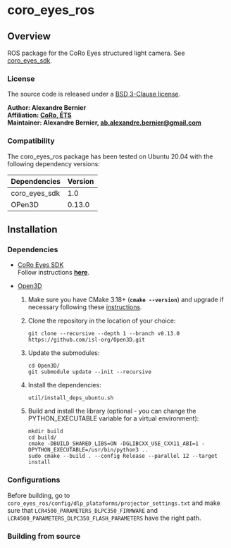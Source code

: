 # coro_eyes_ros

## Overview

ROS package for the CoRo Eyes structured light camera. See [coro_eyes_sdk](https://github.com/alexandre-bernier/coro_eyes_sdk).

### License

The source code is released under a [BSD 3-Clause license](coro_eyes_sdk/LICENSE).

<b>Author: Alexandre Bernier<br />
Affiliation: [CoRo, ÉTS](http://en.etsmtl.ca/unites-de-recherche/coro/accueil?lang=en-CA)<br />
Maintainer: Alexandre Bernier, ab.alexandre.bernier@gmail.com</b>

### Compatibility

The coro_eyes_ros package has been tested on Ubuntu 20.04 with the following dependency versions:

| Dependencies | Version |
| --- | --- |
| coro_eyes_sdk | 1.0 |
| OPen3D | 0.13.0 |

## Installation

### Dependencies
    
- [CoRo Eyes SDK](https://github.com/alexandre-bernier/coro_eyes_sdk)<br />
    Follow instructions [<b>here</b>](https://github.com/alexandre-bernier/coro_eyes_sdk/blob/main/README.md).
    
- [Open3D](http://www.open3d.org/)

    1. Make sure you have CMake 3.18+ (<b>`cmake --version`</b>) and upgrade if necessary following these [instructions](https://apt.kitware.com/).

    2. Clone the repository in the location of your choice:
    
           git clone --recursive --depth 1 --branch v0.13.0 https://github.com/isl-org/Open3D.git
           
    3. Update the submodules:
    
           cd Open3D/
           git submodule update --init --recursive
           
    4. Install the dependencies:
    
           util/install_deps_ubuntu.sh
           
    5. Build and install the library (optional - you can change the PYTHON_EXECUTABLE variable for a virtual environment):
    
           mkdir build
           cd build/
           cmake -DBUILD_SHARED_LIBS=ON -DGLIBCXX_USE_CXX11_ABI=1 -DPYTHON_EXECUTABLE=/usr/bin/python3 ..
           sudo cmake --build . --config Release --parallel 12 --target install


### Configurations

Before building, go to `coro_eyes_ros/config/dlp_plataforms/projector_settings.txt` and make sure that `LCR4500_PARAMETERS_DLPC350_FIRMWARE` and `LCR4500_PARAMETERS_DLPC350_FLASH_PARAMETERS` have the right path.

### Building from source


